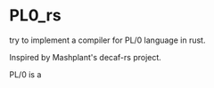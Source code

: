 # PL0_rs
try to implement a compiler for PL/0  language in rust. 

Inspired by Mashplant's decaf-rs project.

PL/0 is a 

